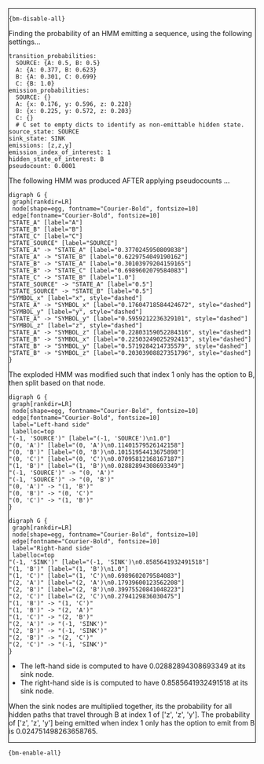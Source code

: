 <div style="border:1px solid black;">

`{bm-disable-all}`

Finding the probability of an HMM emitting a sequence, using the following settings...

```
transition_probabilities:
  SOURCE: {A: 0.5, B: 0.5}
  A: {A: 0.377, B: 0.623}
  B: {A: 0.301, C: 0.699}
  C: {B: 1.0}
emission_probabilities:
  SOURCE: {}
  A: {x: 0.176, y: 0.596, z: 0.228}
  B: {x: 0.225, y: 0.572, z: 0.203}
  C: {}
  # C set to empty dicts to identify as non-emittable hidden state.
source_state: SOURCE
sink_state: SINK
emissions: [z,z,y]
emission_index_of_interest: 1
hidden_state_of_interest: B
pseudocount: 0.0001

```

The following HMM was produced AFTER applying pseudocounts ...

```{dot}
digraph G {
 graph[rankdir=LR]
 node[shape=egg, fontname="Courier-Bold", fontsize=10]
 edge[fontname="Courier-Bold", fontsize=10]
"STATE_A" [label="A"]
"STATE_B" [label="B"]
"STATE_C" [label="C"]
"STATE_SOURCE" [label="SOURCE"]
"STATE_A" -> "STATE_A" [label="0.3770245950809838"]
"STATE_A" -> "STATE_B" [label="0.6229754049190162"]
"STATE_B" -> "STATE_A" [label="0.30103979204159165"]
"STATE_B" -> "STATE_C" [label="0.6989602079584083"]
"STATE_C" -> "STATE_B" [label="1.0"]
"STATE_SOURCE" -> "STATE_A" [label="0.5"]
"STATE_SOURCE" -> "STATE_B" [label="0.5"]
"SYMBOL_x" [label="x", style="dashed"]
"STATE_A" -> "SYMBOL_x" [label="0.17604718584424672", style="dashed"]
"SYMBOL_y" [label="y", style="dashed"]
"STATE_A" -> "SYMBOL_y" [label="0.5959212236329101", style="dashed"]
"SYMBOL_z" [label="z", style="dashed"]
"STATE_A" -> "SYMBOL_z" [label="0.22803159052284316", style="dashed"]
"STATE_B" -> "SYMBOL_x" [label="0.22503249025292413", style="dashed"]
"STATE_B" -> "SYMBOL_y" [label="0.5719284214735579", style="dashed"]
"STATE_B" -> "SYMBOL_z" [label="0.20303908827351796", style="dashed"]
}
```


The exploded HMM was modified such that index 1 only has the option to B, then split based on that node.

```{dot}
digraph G {
 graph[rankdir=LR]
 node[shape=egg, fontname="Courier-Bold", fontsize=10]
 edge[fontname="Courier-Bold", fontsize=10]
 label="Left-hand side"
 labelloc=top
"(-1, 'SOURCE')" [label="(-1, 'SOURCE')\n1.0"]
"(0, 'A')" [label="(0, 'A')\n0.11401579526142158"]
"(0, 'B')" [label="(0, 'B')\n0.10151954413675898"]
"(0, 'C')" [label="(0, 'C')\n0.07095812168167187"]
"(1, 'B')" [label="(1, 'B')\n0.02882894308693349"]
"(-1, 'SOURCE')" -> "(0, 'A')"
"(-1, 'SOURCE')" -> "(0, 'B')"
"(0, 'A')" -> "(1, 'B')"
"(0, 'B')" -> "(0, 'C')"
"(0, 'C')" -> "(1, 'B')"
}
```

```{dot}
digraph G {
 graph[rankdir=LR]
 node[shape=egg, fontname="Courier-Bold", fontsize=10]
 edge[fontname="Courier-Bold", fontsize=10]
 label="Right-hand side"
 labelloc=top
"(-1, 'SINK')" [label="(-1, 'SINK')\n0.8585641932491518"]
"(1, 'B')" [label="(1, 'B')\n1.0"]
"(1, 'C')" [label="(1, 'C')\n0.6989602079584083"]
"(2, 'A')" [label="(2, 'A')\n0.17939600123562208"]
"(2, 'B')" [label="(2, 'B')\n0.39975520841048223"]
"(2, 'C')" [label="(2, 'C')\n0.2794129836030475"]
"(1, 'B')" -> "(1, 'C')"
"(1, 'B')" -> "(2, 'A')"
"(1, 'C')" -> "(2, 'B')"
"(2, 'A')" -> "(-1, 'SINK')"
"(2, 'B')" -> "(-1, 'SINK')"
"(2, 'B')" -> "(2, 'C')"
"(2, 'C')" -> "(-1, 'SINK')"
}
```

 * The left-hand side is computed to have 0.02882894308693349 at its sink node.
 * The right-hand side is is computed to have 0.8585641932491518 at its sink node.

When the sink nodes are multiplied together, its the probability for all hidden paths that travel through B at index 1 of ['z', 'z', 'y']. The probability of ['z', 'z', 'y'] being emitted when index 1 only has the option to emit from B is 0.024751498263658765.

</div>

`{bm-enable-all}`


